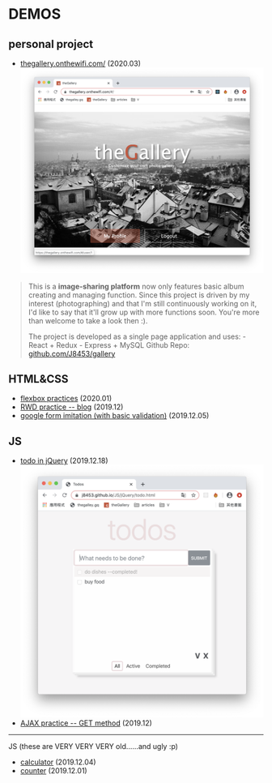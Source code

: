 # DEMOS

## personal project
- [thegallery.onthewifi.com/](https://thegallery.onthewifi.com/) (2020.03)
![theGallery-homepage](/images/homepage.png)
>This is a **image-sharing platform** now only features basic album creating and managing function.
>Since this project is driven by my interest (photographing) and that I'm still continuously working on it,
I'd like to say that it'll grow up with more functions soon.
>You're more than welcome to take a look then :).
>
>The project is developed as a single page application and uses:
    - React + Redux
    - Express + MySQL
>Github Repo: [github.com/J8453/gallery](https://github.com/J8453/gallery)

## HTML&CSS
- [flexbox practices](https://j8453.github.io/HTML&CSS/flexbox) (2020.01)
- [RWD practice -- blog](https://j8453.github.io/HTML&CSS/RWD/index.html) (2019.12)
- [google form imitation (with basic validation)](https://j8453.github.io/HTML&CSS/form.html) (2019.12.05)

## JS
- [todo in jQuery](https://j8453.github.io/JS/jQuery/todo.html) (2019.12.18)
![todos](/images/todos.png)
- [AJAX practice -- GET method](https://j8453.github.io/JS/vanilla/ajax.html) (2019.12)

---

JS (these are VERY VERY VERY old......and ugly :p)
- [calculator](https://j8453.github.io/JS/vanilla/calculator.html) (2019.12.04)
- [counter](https://j8453.github.io/JS/vanilla/counter.html) (2019.12.01)

